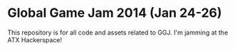 Global Game Jam 2014 (Jan 24-26)
================================

This repository is for all code and assets related to GGJ. I'm jamming at the
ATX Hackerspace!

